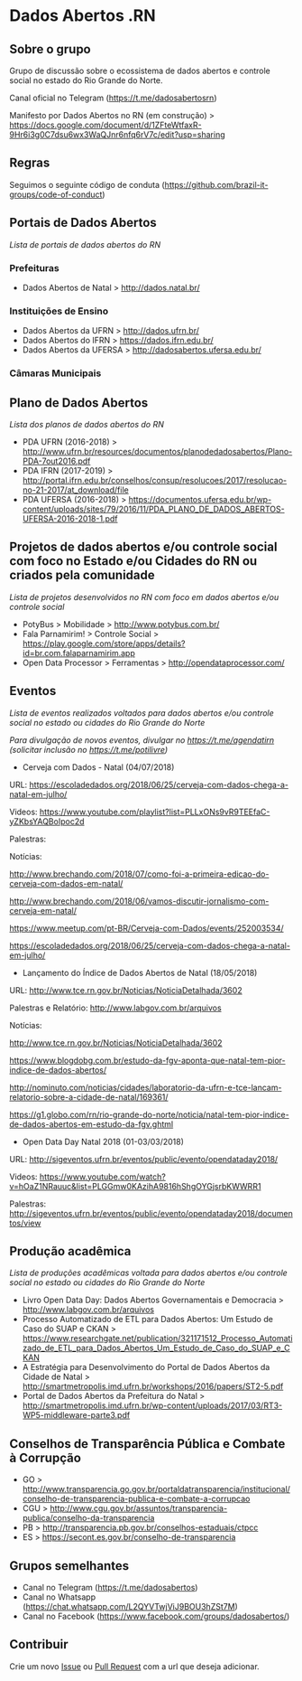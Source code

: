 # Dados Abertos .RN

## Sobre o grupo

Grupo de discussão sobre o ecossistema de dados abertos e controle social no estado do Rio Grande do Norte.

Canal oficial no Telegram (https://t.me/dadosabertosrn)

Manifesto por Dados Abertos no RN (em construção) > https://docs.google.com/document/d/1ZFteWtfaxR-9Hr6i3g0C7dsu6wx3WaQJnr6nfq6rV7c/edit?usp=sharing

## Regras
Seguimos o seguinte código de conduta (https://github.com/brazil-it-groups/code-of-conduct)

## Portais de Dados Abertos
_Lista de portais de dados abertos do RN_

### Prefeituras
* Dados Abertos de Natal > http://dados.natal.br/

### Instituições de Ensino
* Dados Abertos da UFRN > http://dados.ufrn.br/
* Dados Abertos do IFRN > https://dados.ifrn.edu.br/
* Dados Abertos da UFERSA > http://dadosabertos.ufersa.edu.br/

### Câmaras Municipais

## Plano de Dados Abertos
_Lista dos planos de dados abertos do RN_

* PDA UFRN (2016-2018) > http://www.ufrn.br/resources/documentos/planodedadosabertos/Plano-PDA-7out2016.pdf
* PDA IFRN (2017-2019) > http://portal.ifrn.edu.br/conselhos/consup/resolucoes/2017/resolucao-no-21-2017/at_download/file
* PDA UFERSA (2016-2018) > https://documentos.ufersa.edu.br/wp-content/uploads/sites/79/2016/11/PDA_PLANO_DE_DADOS_ABERTOS-UFERSA-2016-2018-1.pdf


## Projetos de dados abertos e/ou controle social com foco no Estado e/ou Cidades do RN ou criados pela comunidade

_Lista de projetos desenvolvidos no RN com foco em dados abertos e/ou controle social_

* PotyBus > Mobilidade > http://www.potybus.com.br/
* Fala Parnamirim! > Controle Social > https://play.google.com/store/apps/details?id=br.com.falaparnamirim.app
* Open Data Processor > Ferramentas > http://opendataprocessor.com/

## Eventos

_Lista de eventos realizados voltados para dados abertos e/ou controle social no estado ou cidades do Rio Grande do Norte_

_Para divulgação de novos eventos, divulgar no https://t.me/agendatirn (solicitar inclusão no https://t.me/potilivre)_

* Cerveja com Dados - Natal (04/07/2018)

URL: https://escoladedados.org/2018/06/25/cerveja-com-dados-chega-a-natal-em-julho/

Videos: https://www.youtube.com/playlist?list=PLLxONs9vR9TEEfaC-yZKbsYAQBoIpoc2d

Palestras: 

Notícias: 

http://www.brechando.com/2018/07/como-foi-a-primeira-edicao-do-cerveja-com-dados-em-natal/ 

http://www.brechando.com/2018/06/vamos-discutir-jornalismo-com-cerveja-em-natal/

https://www.meetup.com/pt-BR/Cerveja-com-Dados/events/252003534/

https://escoladedados.org/2018/06/25/cerveja-com-dados-chega-a-natal-em-julho/

* Lançamento do Índice de Dados Abertos de Natal (18/05/2018)

URL: http://www.tce.rn.gov.br/Noticias/NoticiaDetalhada/3602

Palestras e Relatório: http://www.labgov.com.br/arquivos

Notícias:

http://www.tce.rn.gov.br/Noticias/NoticiaDetalhada/3602

https://www.blogdobg.com.br/estudo-da-fgv-aponta-que-natal-tem-pior-indice-de-dados-abertos/

http://nominuto.com/noticias/cidades/laboratorio-da-ufrn-e-tce-lancam-relatorio-sobre-a-cidade-de-natal/169361/

https://g1.globo.com/rn/rio-grande-do-norte/noticia/natal-tem-pior-indice-de-dados-abertos-em-estudo-da-fgv.ghtml

* Open Data Day Natal 2018 (01-03/03/2018)

URL: http://sigeventos.ufrn.br/eventos/public/evento/opendataday2018/

Videos: https://www.youtube.com/watch?v=hOaZ1NRauuc&list=PLGGmw0KAzihA9816hShgOYGjsrbKWWRR1

Palestras: http://sigeventos.ufrn.br/eventos/public/evento/opendataday2018/documentos/view

## Produção acadêmica

_Lista de produções acadêmicas voltada para dados abertos e/ou controle social no estado ou cidades do Rio Grande do Norte_

* Livro Open Data Day: Dados Abertos Governamentais e Democracia > http://www.labgov.com.br/arquivos
* Processo Automatizado de ETL para Dados Abertos: Um Estudo de Caso do SUAP e CKAN > https://www.researchgate.net/publication/321171512_Processo_Automatizado_de_ETL_para_Dados_Abertos_Um_Estudo_de_Caso_do_SUAP_e_CKAN
* A Estratégia para Desenvolvimento do Portal de Dados Abertos da Cidade de Natal > http://smartmetropolis.imd.ufrn.br/workshops/2016/papers/ST2-5.pdf
* Portal de Dados Abertos da Prefeitura do Natal > http://smartmetropolis.imd.ufrn.br/wp-content/uploads/2017/03/RT3-WP5-middleware-parte3.pdf

## Conselhos de Transparência Pública e Combate à Corrupção

* GO	> http://www.transparencia.go.gov.br/portaldatransparencia/institucional/conselho-de-transparencia-publica-e-combate-a-corrupcao
* CGU	> http://www.cgu.gov.br/assuntos/transparencia-publica/conselho-da-transparencia
* PB	> http://transparencia.pb.gov.br/conselhos-estaduais/ctpcc
* ES	> https://secont.es.gov.br/conselho-de-transparencia

## Grupos semelhantes

* Canal no Telegram (https://t.me/dadosabertos)
* Canal no Whatsapp (https://chat.whatsapp.com/L2QYVTwjViJ9BOU3hZSt7M)
* Canal no Facebook (https://www.facebook.com/groups/dadosabertos/)

## Contribuir
Crie um novo [Issue](https://github.com/dados-abertos-rn/DadosAbertosRN/issues) ou [Pull Request](https://github.com/dados-abertos-rn/DadosAbertosRN/pulls) com a url que deseja adicionar.
